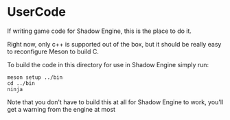 # UserCode

If writing game code for Shadow Engine, this is the place to do it.

Right now, only c++ is supported out of the box, but it should be really easy to reconfigure Meson to build C.

To build the code in this directory for use in Shadow Engine simply run:
```
meson setup ../bin
cd ../bin
ninja
```

Note that you don't have to build this at all for Shadow Engine to work, you'll get a warning from the engine at most
